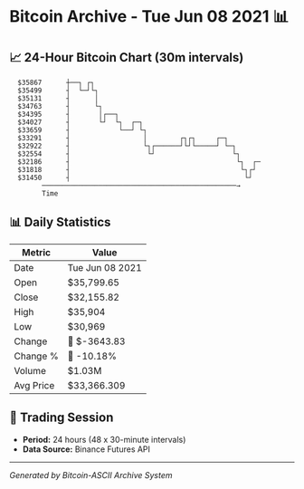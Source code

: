 # Bitcoin Archive - Tue Jun 08 2021 📊

## 📈 24-Hour Bitcoin Chart (30m intervals)

```
  $35867      ┼──┐ ┌┐                                          
  $35499      ┤  └─┘└┐                                         
  $35131      ┤      │                                         
  $34763      ┤      └┐                                        
  $34395      ┤       │┌──┐                                    
  $34027      ┤       └┘  └┐  ┌─┐                              
  $33659      ┤            └──┘ └┐                             
  $33291      ┤                  │        ┌┐┌┐     ┌─┐         
  $32922      ┤                  └┐┌──────┘└┘└─────┘ └─┐       
  $32554      ┤                   └┘                   └┐      
  $32186      ┤                                         └┐  ┌─ 
  $31818      ┤                                          └┐┌┘  
  $31450      ┤                                           └┘   
        ────────────────────────────────────────────────→
        Time
```

## 📊 Daily Statistics

| Metric | Value |
|--------|-------|
| Date | Tue Jun 08 2021 |
| Open | $35,799.65 |
| Close | $32,155.82 |
| High | $35,904 |
| Low | $30,969 |
| Change | 🔴 $-3643.83 |
| Change % | 🔴 -10.18% |
| Volume | $1.03M |
| Avg Price | $33,366.309 |

## 📅 Trading Session

- **Period:** 24 hours (48 x 30-minute intervals)
- **Data Source:** Binance Futures API

---
*Generated by Bitcoin-ASCII Archive System*
